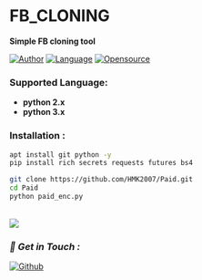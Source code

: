# FB_CLONING
**Simple FB cloning tool**

[![Author](https://img.shields.io/badge/Author-HMK-2007-blue)](https://github.com/HMK2007)
[![Language](https://img.shields.io/badge/Written%20in-python-blue)](#)
[![Opensource](https://img.shields.io/badge/Open%20Source-No-red)](#)

### Supported Language:
- **python 2.x**
- **python 3.x**

### Installation :

```bash
apt install git python -y
pip install rich secrets requests futures bs4 
```
```bash
git clone https://github.com/HMK2007/Paid.git
cd Paid
python paid_enc.py
```

<br><a href="#"><img src="https://www.playbook.com/s/hmk2007/Vz9MHSEY39faSqEQT9bznkVx?assetToken=Cbbjkh9FPZfS97CQtWryEgqy"></a><br>

### *📡 Get in Touch :*
[![Github](https://img.shields.io/badge/Github-525252?style=for-the-badge&logo=github)](https://github.com/HMK2007)



